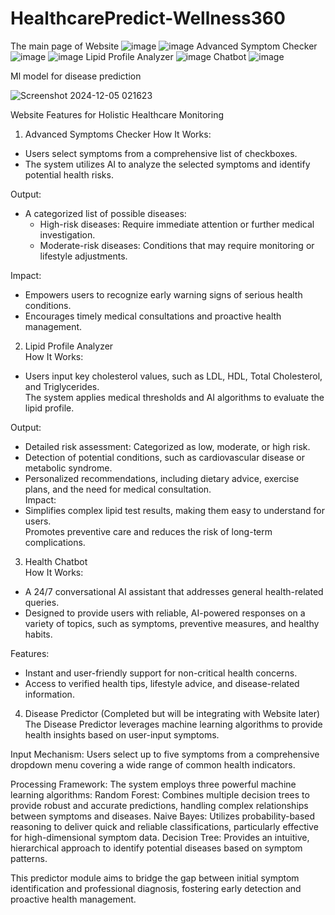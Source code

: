 # HealthcarePredict-Wellness360
The main page of Website
![image](https://github.com/user-attachments/assets/1fc4a038-8ab5-44c0-85e2-8ba82267aac9)
![image](https://github.com/user-attachments/assets/7c5ebd3e-47dd-4bb1-b3fc-1c19cdabe2f8)
Advanced Symptom Checker
![image](https://github.com/user-attachments/assets/1a19b350-cbe5-46c6-990a-81550a553fce)
![image](https://github.com/user-attachments/assets/f23610e0-8110-4e2d-88b7-0c5deb044fc7)
Lipid Profile Analyzer
![image](https://github.com/user-attachments/assets/1bad075e-9348-4e81-af9a-de2c2bf9c5fc)
Chatbot
![image](https://github.com/user-attachments/assets/54bc153b-1a78-4992-ab39-006b65097435)

Ml model for disease prediction

![Screenshot 2024-12-05 021623](https://github.com/user-attachments/assets/60dec96b-7f37-43ec-a66a-99d36c241d4f)

Website Features for Holistic Healthcare Monitoring
1) Advanced Symptoms Checker
How It Works: 
- Users select symptoms from a comprehensive list of checkboxes.  
- The system utilizes AI to analyze the selected symptoms and identify potential health risks.  

Output:
- A categorized list of possible diseases:  
  - High-risk diseases: Require immediate attention or further medical investigation.  
  - Moderate-risk diseases: Conditions that may require monitoring or lifestyle adjustments.  

Impact:
- Empowers users to recognize early warning signs of serious health conditions.  
- Encourages timely medical consultations and proactive health management.

2) Lipid Profile Analyzer  
How It Works:
- Users input key cholesterol values, such as LDL, HDL, Total Cholesterol, and Triglycerides.  
The system applies medical thresholds and AI algorithms to evaluate the lipid profile.  

Output:  
- Detailed risk assessment: Categorized as low, moderate, or high risk.  
- Detection of potential conditions, such as cardiovascular disease or metabolic syndrome.  
- Personalized recommendations, including dietary advice, exercise plans, and the need for medical consultation.  
Impact:  
- Simplifies complex lipid test results, making them easy to understand for users.  
Promotes preventive care and reduces the risk of long-term complications. 

3) Health Chatbot  
How It Works:  
- A 24/7 conversational AI assistant that addresses general health-related queries.  
- Designed to provide users with reliable, AI-powered responses on a variety of topics, such as symptoms, preventive measures, and healthy habits.  

Features:  
- Instant and user-friendly support for non-critical health concerns.  
- Access to verified health tips, lifestyle advice, and disease-related information.

4) Disease Predictor (Completed but will be integrating with Website later)
The Disease Predictor leverages machine learning algorithms to provide health insights based on user-input symptoms.

Input Mechanism:
Users select up to five symptoms from a comprehensive dropdown menu covering a wide range of common health indicators.

Processing Framework:
The system employs three powerful machine learning algorithms:
Random Forest: Combines multiple decision trees to provide robust and accurate predictions, handling complex relationships between symptoms and diseases.
Naive Bayes: Utilizes probability-based reasoning to deliver quick and reliable classifications, particularly effective for high-dimensional symptom data.
Decision Tree: Provides an intuitive, hierarchical approach to identify potential diseases based on symptom patterns.

This predictor module aims to bridge the gap between initial symptom identification and professional diagnosis, fostering early detection and proactive health management.

